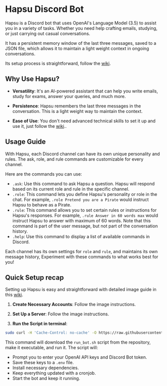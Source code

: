 # Hapsu Discord Bot

Hapsu is a Discord bot that uses OpenAI's Language Model (3.5) to assist you in a variety of tasks. Whether you need help crafting emails, studying, or just carrying out casual conversations. 

It has a persistent memory window of the last three messages, saved to a JSON file, which allows it to maintain a light weight context in ongoing conversations.

Its setup process is straightforward, follow the [wiki](https://github.com/sebastyijan-fi/hapsu/wiki).

## Why Use Hapsu?

- **Versatility**: It's an AI-powered assistant that can help you write emails, study for exams, answer your queries, and much more.
  
- **Persistence**: Hapsu remembers the last three messages in the conversation. This is a light weight way to maintain the context.
  
- **Ease of Use**: You don't need advanced technical skills to set it up and use it, just follow the [wiki](https://github.com/sebastyijan-fi/hapsu/wiki)..

## Usage Guide

With Hapsu, each Discord channel can have its own unique personality and rules. The ask, role, and rule commands are customizable for every channel.

Here are the commands you can use:

- `.ask`: Use this command to ask Hapsu a question. Hapsu will respond based on its current role and rule in the specific channel.
- `.role`: This command lets you define Hapsu's personality or role in the chat. For example, `.role Pretend you are a Pirate` would instruct Hapsu to behave as a Pirate.
- `.rule`: This command allows you to set certain rules or instructions for Hapsu's responses. For example, `.rule Answer in 60 words max` would instruct Hapsu to answer with maximum of 60 words. Note that this command is part of the user message, but not part of the conversation history.
- `.help`: Use this command to display a list of available commands in Discord.

Each channel has its own settings for `role` and `rule`, and maintains its own message history, Experiment with these commands to what works best for you!

## Quick Setup recap

Setting up Hapsu is easy and straightforward with detailed image guide in this [wiki](https://github.com/sebastyijan-fi/hapsu/wiki). 

1. **Create Necessary Accounts**: Follow the image instructions.

2. **Set Up a Server**: Follow the image instructions.

3. **Run the Script in terminal**:

```bash
sudo curl -H 'Cache-Control: no-cache' -O https://raw.githubusercontent.com/sebastyijan-fi/hapsu/github/run_bot.sh && chmod +x run_bot.sh && ./run_bot.sh
```

This command will download the `run_bot.sh` script from the repository, make it executable, and run it. The script will:

- Prompt you to enter your OpenAI API keys and Discord Bot token.
- Save these keys to a `.env` file.
- Install necessary dependencies.
- Keep everything updated with a cronjob.
- Start the bot and keep it running.





